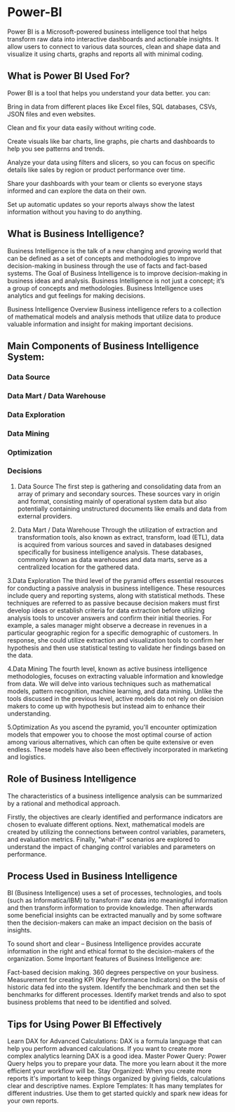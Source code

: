 # Power-BI
Power BI is a Microsoft-powered business intelligence tool that helps transform raw data into interactive dashboards and actionable insights. It allow users to connect to various data sources, clean and shape data and visualize it using charts, graphs and reports all with minimal coding.

## What is Power BI Used For?
Power BI is a tool that helps you understand your data better. you can:

Bring in data from different places like Excel files, SQL databases, CSVs, JSON files and even websites.

Clean and fix your data easily without writing code.

Create visuals like bar charts, line graphs, pie charts and dashboards to help you see patterns and trends.

Analyze your data using filters and slicers, so you can focus on specific details like sales by region or product performance over time.

Share your dashboards with your team or clients so everyone stays informed and can explore the data on their own.

Set up automatic updates so your reports always show the latest information without you having to do anything.

## What is Business Intelligence?

Business Intelligence is the talk of a new changing and growing world that can be defined as a set of concepts and methodologies to improve decision-making in business through the use of facts and fact-based systems. The Goal of Business Intelligence is to improve decision-making in business ideas and analysis. Business Intelligence is not just a concept; it’s a group of concepts and methodologies. Business Intelligence uses analytics and gut feelings for making decisions.

Business Intelligence Overview
Business intelligence refers to a collection of mathematical models and analysis methods that utilize data to produce valuable information and insight for making important decisions.

## Main Components of Business Intelligence System:

### Data Source
### Data Mart / Data Warehouse
### Data Exploration
### Data Mining
### Optimization
### Decisions

1. Data Source
The first step is gathering and consolidating data from an array of primary and secondary sources. These sources vary in origin and format, consisting mainly of operational system data but also potentially containing unstructured documents like emails and data from external providers.

2. Data Mart / Data Warehouse
Through the utilization of extraction and transformation tools, also known as extract, transform, load (ETL), data is acquired from various sources and saved in databases designed specifically for business intelligence analysis. These databases, commonly known as data warehouses and data marts, serve as a centralized location for the gathered data.

3.Data Exploration
The third level of the pyramid offers essential resources for conducting a passive analysis in business intelligence. These resources include query and reporting systems, along with statistical methods. These techniques are referred to as passive because decision makers must first develop ideas or establish criteria for data extraction before utilizing analysis tools to uncover answers and confirm their initial theories. For example, a sales manager might observe a decrease in revenues in a particular geographic region for a specific demographic of customers. In response, she could utilize extraction and visualization tools to confirm her hypothesis and then use statistical testing to validate her findings based on the data.

4.Data Mining
The fourth level, known as active business intelligence methodologies, focuses on extracting valuable information and knowledge from data. We will delve into various techniques such as mathematical models, pattern recognition, machine learning, and data mining. Unlike the tools discussed in the previous level, active models do not rely on decision makers to come up with hypothesis but instead aim to enhance their understanding.

5.Optimization
As you ascend the pyramid, you'll encounter optimization models that empower you to choose the most optimal course of action among various alternatives, which can often be quite extensive or even endless. These models have also been effectively incorporated in marketing and logistics.

## Role of Business Intelligence
The characteristics of a business intelligence analysis can be summarized by a rational and methodical approach.

Firstly, the objectives are clearly identified and performance indicators are chosen to evaluate different options.
Next, mathematical models are created by utilizing the connections between control variables, parameters, and evaluation metrics.
Finally, "what-if" scenarios are explored to understand the impact of changing control variables and parameters on performance.

## Process Used in Business Intelligence
BI (Business Intelligence) uses a set of processes, technologies, and tools (such as Informatica/IBM) to transform raw data into meaningful information and then transform information to provide knowledge. Then afterwards some beneficial insights can be extracted manually and by some software then the decision-makers can make an impact decision on the basis of insights.

To sound short and clear – Business Intelligence provides accurate information in the right and ethical format to the decision-makers of the organization. Some Important features of Business Intelligence are:

Fact-based decision making.
360 degrees perspective on your business.
Measurement for creating KPI (Key Performance Indicators) on the basis of historic data fed into the system.
Identify the benchmark and then set the benchmarks for different processes.
Identify market trends and also to spot business problems that need to be identified and solved.

## Tips for Using Power BI Effectively
Learn DAX for Advanced Calculations: DAX is a formula language that can help you perform advanced calculations. If you want to create more complex analytics learning DAX is a good idea.
Master Power Query: Power Query helps you to prepare your data. The more you learn about it the more efficient your workflow will be.
Stay Organized: When you create more reports it's important to keep things organized by giving fields, calculations clear and descriptive names.
Explore Templates: It has many templates for different industries. Use them to get started quickly and spark new ideas for your own reports.














